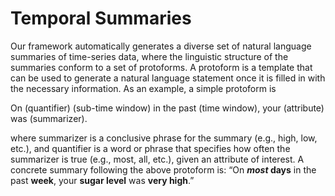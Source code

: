 # Temporal Summaries

Our framework automatically generates a diverse set of natural language summaries of time-series data, where the linguistic structure of the summaries conform to a set of protoforms. A protoform is a template that can be used to generate a natural language statement once it is filled in with the necessary information. As an example, a simple protoform is 

On (quantifier) (sub-time window) in the past (time window), your (attribute) was (summarizer).
  
where summarizer is a conclusive phrase for the summary (e.g., high, low, etc.), and quantifier is a word or phrase that specifies how often the summarizer is true (e.g., most, all, etc.), given an attribute of interest.  A concrete summary following the above protoform is: “On **_most_ days** in the past **week**, your **sugar level** was **very high**.”
